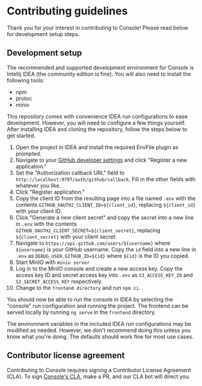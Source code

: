 <!--
Copyright 2024 Logan Magee

SPDX-License-Identifier: AGPL-3.0-only
-->

# Contributing guidelines

Thank you for your interest in contributing to Console! Please read below for development setup
steps.

## Development setup

The recommended and supported development environment for Console is Intellij IDEA (the community
edition is fine). You will also need to install the following tools:

- npm
- protoc
- minio

This repository comes with convenience IDEA run configurations to ease development. However, you will
need to configure a few things yourself. After installing IDEA and cloning the repository, follow the
steps below to get started.

1. Open the project in IDEA and install the required EnvFile plugin as prompted.
2. Navigate to your [GitHub developer settings] and click "Register a new application."
3. Set the "Authorization callback URL" field to `http://localhost:9797/auth/github/callback`. Fill
   in the other fields with whatever you like.
4. Click "Register application."
5. Copy the client ID from the resulting page into a file named `.env` with the contents
   `GITHUB_OAUTH2_CLIENT_ID=${client_id}`, replacing `${client_id}` with your client ID.
6. Click "Generate a new client secret" and copy the secret into a new line in `.env` with the
   contents `GITHUB_OAUTH2_CLIENT_SECRET=${client_secret}`, replacing `${client_secret}` with your
   client secret.
7. Navigate to `https://api.github.com/users/${username}` where `${username}` is your GitHub
   username. Copy the `id` field into a new line in `.env` as `DEBUG_USER_GITHUB_ID=${id}` where
   `${id}` is the ID you copied.
8. Start MinIO with `minio server`
9. Log in to the MinIO console and create a new access key. Copy the access key ID and secret access
   key into `.env` as `S3_ACCESS_KEY_ID` and `S3_SECRET_ACCESS_KEY` respectively.
10. Change to the `frontend directory` and run `npm ci`.

You should now be able to run the console in IDEA by selecting the "console" run configuration and
running the project. The frontend can be served locally by running `ng serve` in the `frontend`
directory.

The environment variables in the included IDEA run configurations may be modified as needed.
However, we don't recommend doing this unless you know what you're doing. The defaults should work
fine for most use cases.

## Contributor license agreement

Contributing to Console requires signing a Contributor License Agreement (CLA). To sign [Console's
CLA], make a PR, and our CLA bot will direct you.

[GitHub developer settings]: https://github.com/settings/developers
[Console's CLA]: https://gist.github.com/lberrymage/21603f43c6c018001e31d441125ad5de
